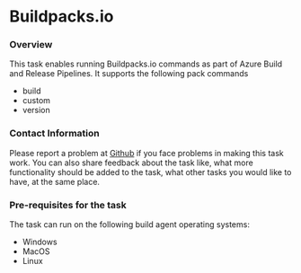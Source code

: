 # Buildpacks.io


### Overview

This task enables running Buildpacks.io commands as part of Azure Build and Release Pipelines. It supports the following pack commands
- build
- custom
- version


### Contact Information

Please report a problem at [Github](https://github.com/) if you face problems in making this task work. You can also share feedback about the task like, what more functionality should be added to the task, what other tasks you would like to have, at the same place.


### Pre-requisites for the task

The task can run on the following build agent operating systems:
- Windows
- MacOS
- Linux